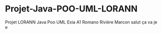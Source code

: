 # Projet-Java-POO-UML-LORANN
Projet LORANN Java Poo UML Exia A1 Romano Rivière Marcon
salut ça va
je e
